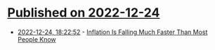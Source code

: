# [Published on 2022-12-24](index.md)

* [2022-12-24, 18:22:52](https://news.ycombinator.com/item?id=34119539) - [Inflation Is Falling Much Faster Than Most People Know](https://cepr.net/wild-inflation-not-anymore-a-closer-look-shows-were-already-approaching-normal/)
